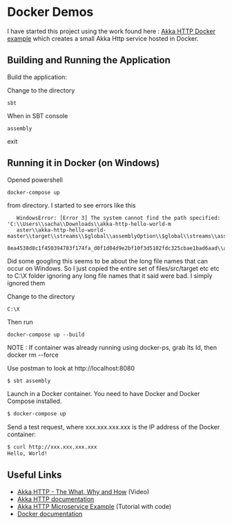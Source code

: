 # Docker Demos

I have started this project using the work found here : [Akka HTTP Docker example](https://github.com/vyshane/akka-http-hello-world)
which creates a small Akka Http service hosted in Docker.

## Building and Running the Application

Build the application:


Change to the directory
```
sbt
```
When in SBT console 
```
assembly
```
exit


## Running it in Docker (on Windows)

Opened powershell   

```
docker-compose up
```
from directory. I started to see errors like this
   
```   
   WindowsError: [Error 3] The system cannot find the path specified: 'C:\\Users\\sacha\\Downloads\\akka-http-hello-world-m
   aster\\akka-http-hello-world-master\\target\\streams\\$global\\assemblyOption\\$global\\streams\\assembly\\0c81e49ff9131
   8ea4538d8c1f450394783f174fa_d0f1d04d9e2bf10f3d5102fdc325cbae1bad6aad\\akka\\stream\\AbruptTerminationException$.class'
```

Did some googling this seems to be about the long file names that can occur on Windows. So I just copied the entire set of files/src/target etc etc to
C:\X folder ignoring any long file names that it said were bad. I simply ignored them
   


   
Change to the directory
```
C:\X 
```   
   
Then run   
```
docker-compose up --build 
```


NOTE : If container was already running using docker-ps, grab its Id, then docker rm --force <ID>



Use postman to look at http://localhost:8080
   
   
   






```bash
$ sbt assembly
```

Launch in a Docker container. You need to have Docker and Docker Compose installed.

```bash
$ docker-compose up
```

Send a test request, where xxx.xxx.xxx.xxx is the IP address of the Docker container:

```bash
$ curl http://xxx.xxx.xxx.xxx
Hello, World!
```

## Useful Links

* [Akka HTTP - The What, Why and How](https://www.youtube.com/watch?v=y_slPbktLr0) (Video)
* [Akka HTTP documentation](http://doc.akka.io/docs/akka-stream-and-http-experimental/1.0-RC4/scala/http/)
* [Akka HTTP Microservice Example](https://www.typesafe.com/activator/template/akka-http-microservice) (Tutorial with code)
* [Docker documentation](https://docs.docker.com/)